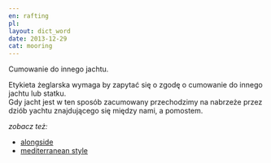 ```yaml
---
en: rafting
pl: 
layout: dict_word
date: 2013-12-29
cat: mooring
---
```


Cumowanie do innego jachtu.

Etykieta żeglarska wymaga by zapytać się o zgodę o cumowanie do innego jachtu lub statku.  
Gdy jacht jest w ten sposób zacumowany przechodzimy na nabrzeże przez dziób yachtu znajdującego się między nami, a pomostem.


*zobacz też:*

* [alongside](/dict/a/alongside/)
* [mediterranean style](/dict/m/mediterranean-style/)


<!-- TODO: PL -->
